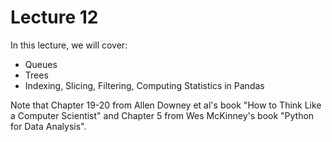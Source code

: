 # Lecture 12
In this lecture, we will cover:
- Queues
- Trees
- Indexing, Slicing, Filtering, Computing Statistics in Pandas

Note that Chapter 19-20 from Allen Downey et al's book "How to Think Like a Computer Scientist" and Chapter 5 from Wes McKinney's book "Python for Data Analysis".